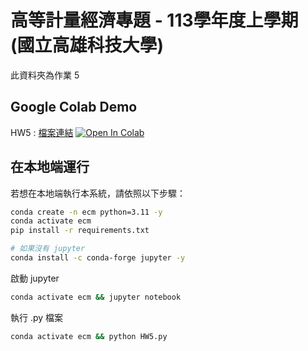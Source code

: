 # 高等計量經濟專題 - 113學年度上學期 (國立高雄科技大學)

此資料夾為作業 5

## Google Colab Demo

HW5 : 
[檔案連結](https://github.com/guanyuhoujeff/113_NKUST_Advanced_Econometrics/tree/main/homework5) [![Open In Colab](https://colab.research.google.com/assets/colab-badge.svg)](https://colab.research.google.com/github/guanyuhoujeff/113_NKUST_Advanced_Econometrics/blob/main/homework5/HW5.ipynb)

## 在本地端運行

若想在本地端執行本系統，請依照以下步驟：

```bash
conda create -n ecm python=3.11 -y
conda activate ecm
pip install -r requirements.txt

# 如果沒有 jupyter
conda install -c conda-forge jupyter -y
```

啟動 jupyter
```bash
conda activate ecm && jupyter notebook
```

執行 .py 檔案
```bash
conda activate ecm && python HW5.py
```



